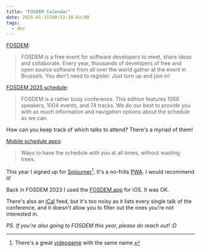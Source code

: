 ```yaml
---
title: "FOSDEM Calendar"
date: 2025-01-15T00:53:18-03:00
tags:
  - dev
---
```


[FOSDEM](https://fosdem.org/):

> FOSDEM is a free event for software developers to meet, share ideas and
> collaborate. Every year, thousands of developers of free and open source
> software from all over the world gather at the event in Brussels. You don't
> need to register. Just turn up and join in!

[FOSDEM 2025 schedule](https://fosdem.org/2025/schedule/):

> FOSDEM is a rather busy conference. This edition features 1056 speakers, 1004
> events, and 74 tracks. We do our best to provide you with as much information
> and navigation options about the schedule as we can.

How can you keep track of which talks to attend? There's a myriad of them!

[Mobile schedule apps](https://fosdem.org/2025/schedule/mobile/):

> Ways to have the schedule with you at all times, without wasting trees.

This year I signed up for [Sojourner](https://fosdem.sojourner.rocks/2025)[^1].
It's a no-frills [PWA](https://en.wikipedia.org/wiki/Progressive_web_app). I
would recommend it!

Back in FOSDEM 2023 I used the
[FOSDEM.app](https://apps.apple.com/us/app/fosdem-app/id1513719757) for iOS. It
was OK.

There's also an [iCal](https://fosdem.org/2025/schedule/ical) feed, but it's too
noisy as it lists every single talk of the conference, and it doesn't allow you
to filter out the ones you're not interested in.

_PS. If you're also going to FOSDEM this year, please do reach out! :D_

[^1]: There's a great [videogame](https://www.thesojourngame.com/) with the same
    name.

